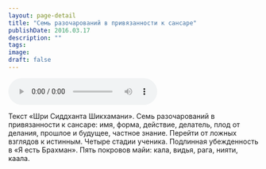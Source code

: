 ```yaml
---
layout: page-detail
title: "Семь разочарований в привязанности к сансаре"
publishDate: 2016.03.17
description: ""
tags:
image:
draft: false
---
```


<audio title="2016.03.17 - Семь разочарований в привязанности к сансаре.mp3" src="/upload/iblock/f0a/f0aa1669c922a0ae150cc6b742069b46.mp3" controls=""></audio>

 Текст «Шри Сиддханта Шикхамани». Семь разочарований в привязанности к сансаре: имя, форма, действие, делатель, плод от делания, прошлое и будущее, частное знание. Перейти от ложных взглядов к истинным. Четыре стадии ученика. Подлинная убежденность в «Я есть Брахман». Пять покровов майи: кала, видья, рага, нияти, каала. 

  
